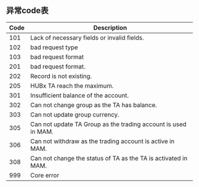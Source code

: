 ## 异常code表
| Code  | Description                                                                                                                                                                                                                                    |
|-------|------------------------------------------------------------------------------------------------------------------------------------------------------------------------------------------------------------------------------------------------|
| 101 | Lack of necessary fields or invalid fields.                                                                                                                                                                                                    |
| 102 | bad request type                                                                                                                                                                                                                               |
| 103 | bad request format                                                                                                                                                                                                                             |
| 201 | bad request format.                                                                                                                                                                                                                            |
| 202 | Record is not existing.                                                                                                                                                                                                                        |
| 205 | HUBx TA reach the maximum.                                                                                                                                                                                                                     |
| 301 | Insufficient balance of the account.                                                                                                                                                                                                           |
| 302 | Can not change group as the TA has balance.                                                                                                                                                                                                    |
| 303 | Can not update group currency.                                                                                                                                                                                                                 |
| 305 | Can not update TA Group as the trading account is used in MAM.                                                                                                                                                                                 |
| 306 | Can not withdraw as the trading account is active in MAM.                                                                                                                                                                                      |
| 308 | Can not change the status of TA as the TA is activated in MAM.                                                                                                                                                                                 |
| 999 | Core error                                                                                                                                                                                                                                     |
